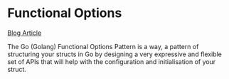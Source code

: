 # Functional Options

[Blog Article](https://golang.cafe/blog/golang-functional-options-pattern.html)

The Go (Golang) Functional Options Pattern is a way, a pattern of structuring your structs in Go by designing a very expressive and flexible set of APIs that will help with the configuration and initialisation of your struct.
